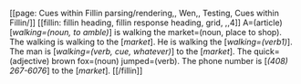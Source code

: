 [[page: Cues within Fillin parsing/rendering,, Wen,, Testing, Cues within Fillin/]]
[[fillin: fillin heading, fillin response heading, grid, ,,4]]
A=(article) [_walking=(noun, to amble)_] is walking the market=(noun, place to shop).
The walking is walking to the [_market_].
He is walking the [_walking=(verb1)_].
The man is [_walking=(verb, cue, whatever)_] to the [_market_].
The quick=(adjective) brown fox=(noun) jumped=(verb).
The phone number is [_(408) 267-6076_] to the [_market_].
[[/fillin]]
